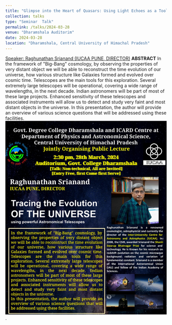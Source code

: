 ```yaml
---
title: "Glimpse into the Heart of Quasars: Using Light Echoes as a Tool"
collection: talks
type: "Seminar  Talk"
permalink: /talks/2024-03-28
venue: "Dharamshala Auditorim"
date: 2024-03-28
location: "Dharamshala, Central University of Himachal Pradesh"
---
```


[Speaker: Raghunathan Srianand (IUCAA PUNE, DIRECTOR)](https://www.iucaa.in/en?Itemid=209)
**ABSTRACT** In the framework of "Big-Bang" cosmology, by observing the properties of very distant object we will be able to reconstruct the time evolution of our universe, how various structure like Galaxies formed and evolved over cosmic time. Telescopes are the main tools for this exploration. Several extremely large telescopes will be operational, covering a wide range of wavelengths, in the next decade. Indian astronomers will be part of most of these large projects. Enhanced sensitivity of these telescopes and associated instruments will allow us to detect and study very faint and most distant objects in the universe.
In this presentation, the author will provide an overview of various science questions that will be addressed using these facilities.
![Talk Poster](/images/Srianand_talk_poster.jpg).
